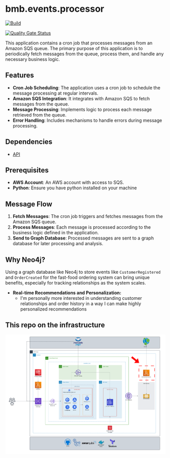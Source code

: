 # bmb.events.processor

[![Build](https://github.com/soat-fiap/bmb.events.processor/actions/workflows/terraform.yaml/badge.svg)](https://github.com/soat-fiap/bmb.events.processor/actions/workflows/terraform.yaml)

[![Quality Gate Status](https://sonarcloud.io/api/project_badges/measure?project=soat-fiap_bmb.events.processor&metric=alert_status)](https://sonarcloud.io/summary/new_code?id=soat-fiap_bmb.events.processor)

This application contains a cron job that processes messages from an Amazon SQS queue. The primary purpose of this application is to periodically fetch messages from the queue, process them, and handle any necessary business logic.

## Features

- **Cron Job Scheduling**: The application uses a cron job to schedule the message processing at regular intervals.
- **Amazon SQS Integration**: It integrates with Amazon SQS to fetch messages from the queue.
- **Message Processing**: Implements logic to process each message retrieved from the queue.
- **Error Handling**: Includes mechanisms to handle errors during message processing.

## Dependencies
- [API](https://github.com/soat-fiap/FIAP.TechChallenge.ByteMeBurger)

## Prerequisites

- **AWS Account**: An AWS account with access to SQS.
- **Python**: Ensure you have python installed on your machine

## Message Flow

1. **Fetch Messages**: The cron job triggers and fetches messages from the Amazon SQS queue.
2. **Process Messages**: Each message is processed according to the business logic defined in the application.
3. **Send to Graph Database**: Processed messages are sent to a graph database for later processing and analysis.

## Why Neo4j?

Using a graph database like Neo4j to store events like `CustomerRegistered` and `OrderCreated` for the fast-food ordering system can bring unique benefits, especially for tracking relationships as the system scales.

- **Real-time Recommendations and Personalization:**
    * I'm personally more interested in understanding customer relationships and order history in a way I can make highly personalized recommendations

## This repo on the infrastructure

![Architecture Diagram](aws-infra-phase-3.png)






















